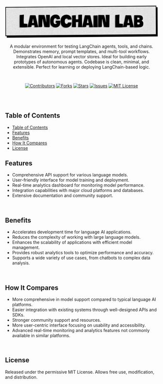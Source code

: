 <p align="center">
   <img src="https://raw.githubusercontent.com/harehimself/langchain-lab/master/langchain-lab.png">
</p>

<p align="center">
   A modular environment for testing LangChain agents, tools, and chains. Demonstrates memory, prompt templates, and multi-tool workflows. Integrates OpenAI and local vector stores. Ideal for building early prototypes of autonomous agents. Codebase is clean, minimal, and extensible. Perfect for learning or deploying LangChain-based logic.
</p>
<br>

<p align="center">
  <a href="https://github.com/harehimself/langchain-lab/graphs/contributors">
    <img src="https://img.shields.io/github/contributors/harehimself/langchain-lab" alt="Contributors"></a>
  <a href="https://github.com/harehimself/langchain-lab/network/members">
    <img src="https://img.shields.io/github/forks/harehimself/langchain-lab" alt="Forks"></a>
  <a href="https://github.com/harehimself/langchain-lab/stargazers">
    <img src="https://img.shields.io/github/stars/harehimself/langchain-lab" alt="Stars"></a>
  <a href="https://github.com/harehimself/langchain-lab/issues">
    <img src="https://img.shields.io/github/issues/harehimself/langchain-lab" alt="Issues"></a>
  <a href="https://github.com/harehimself/langchain-lab/blob/main/LICENSE">
    <img src="https://img.shields.io/github/license/harehimself/langchain-lab" alt="MIT License"></a>
</p>

<br><br>

## Table of Contents
- [Table of Contents](#table-of-contents)
- [Features](#features)
- [Benefits](#benefits)
- [How It Compares](#how-it-compares)
- [License](#license)


## Features
- Comprehensive API support for various language models.
- User-friendly interface for model training and deployment.
- Real-time analytics dashboard for monitoring model performance.
- Integration capabilities with major cloud platforms and databases.
- Extensive documentation and community support.
<br>

## Benefits
- Accelerates development time for language AI applications.
- Reduces the complexity of working with large language models.
- Enhances the scalability of applications with efficient model management.
- Provides robust analytics tools to optimize performance and accuracy.
- Supports a wide variety of use cases, from chatbots to complex data analysis.
<br>

## How It Compares
- More comprehensive in model support compared to typical language AI platforms.
- Easier integration with existing systems through well-designed APIs and SDKs.
- Stronger community support and resources.
- More user-centric interface focusing on usability and accessibility.
- Advanced real-time monitoring and analytics features not commonly available in similar platforms.
<br>

## License
Released under the permissive MIT License. Allows free use, modification, and distribution.
